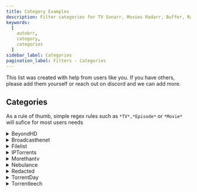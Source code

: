 ```yaml
---
title: Category Examples
description: Filter categories for TV Sonarr, Movies Radarr, Buffer, Ratio
keywords:
  [
    autobrr,
    category,
    categories
  ]
sidebar_label: Categories
pagination_label: Filters - Categories
---
```


This list was created with help from users like you. If you have others, please add them yourself or reach out on discord and we can add more.

## Categories

As a rule of thumb, simple regex rules such as `*TV*,*Episode*` or `*Movie*` will sufice for most users needs

<details><summary>BeyondHD</summary>

* Movies
* TV

</details>

<details><summary>Broadcasthenet</summary>

* Episode
* Season

</details>

<details><summary>Filelist</summary>

* Anime
* Desene
* Diverse
* Docs
* Filme 3D
* Filme 4K
* Filme 4K Blu-Ray
* Filme Blu-Ray
* Filme DVD-RO
* Filme HD
* Filme HD-RO
* Filme SD
* Jocuri PC
* Programe
* Seriale 4K
* Seriale HD
* Seriale SD
* Sport
* Videoclip
* XXX

</details>

<details><summary>IPTorrents</summary>

* Anime
* Appz
* AudioBook
* Books
* Comics
* Documentaries
* Educational
* Games/Nintendo
* Games/PC-ISO
* Games/Playstation
* Magazines / Newspapers
* Mobile
* Movie/3D
* Movie/4K
* Movie/BD-R
* Movie/BD-Rip
* Movie/Cam
* Movie/DVD-R
* Movie/HD/Bluray
* Movie/Non-English
* Movie/Packs
* Movie/Web-DL
* Movie/Xvid
* Movie/x265
* Music/Audio
* Music/Flac
* Music/Packs
* Music/Video
* Sports
* TV/480p
* TV/BD
* TV/DVD-R
* TV/DVD-Rip
* TV/Mobile
* TV/Packs
* TV/SD/x264
* TV/Web-DL
* TV/Xvid
* TV/x264
* TV/x265
* XXX/Movie
* XXX/Movie/0Day
* XXX/Packs

</details>

<details><summary>Morethantv</summary>

* hd.episode
* hd.movie
* hd.season
* sd.season

</details>

<details><summary>Nebulance</summary>

* Episode
* Season

</details>

<details><summary>Redacted</summary>

* Album
* Anthology
* Compilation
* Single

</details>

<details><summary>TorrentDay</summary>

* Anime
* Audio Books
* Books
* Documentary
* Educational
* Movie/4K
* Movies/Bluray
* Movies/Bluray-Full
* Movies/DVD-R
* Movies/MP4
* Movies/Non-English
* Movies/Packs
* Movies/SD/x264
* Movies/XviD
* Movies/x265
* Music/Audio
* Music/Flac
* Music/Packs
* Music/Video
* Nintendo
* PC/Games
* PS
* Softwa/Packs
* Software
* TV/480p
* TV/Bluray
* TV/DVD-R
* TV/DVD-Rip
* TV/Mobile
* TV/Packs
* TV/SD/x264
* TV/XviD
* TV/x264
* TV/x265
* XXX/0Day
* XXX/Movies
* XXX/Packs

</details>

<details><summary>Torrentleech</summary>

* Animation :: Anime
* Applications :: 0-day
* Applications :: PC-ISO
* Books :: Comics
* Education :: Education
* Games :: Nintendo Switch
* Games :: PC
* Games :: PS3
* Games :: PS4
* Movies :: 4K
* Movies :: Bluray
* Movies :: BlurayRip
* Movies :: Boxsets
* Movies :: Documentaries
* Movies :: Foreign
* Movies :: HDRip
* Movies :: WEBRip
* Music :: Audio
* Music :: Music Videos
* TV :: BoxSets
* TV :: Episodes
* TV :: Episodes HD
* TV :: Foreign

</details>

